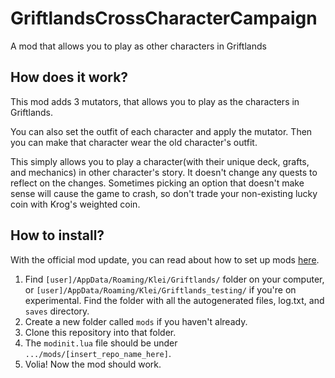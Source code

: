 # GriftlandsCrossCharacterCampaign

 A mod that allows you to play as other characters in Griftlands

## How does it work?

This mod adds 3 mutators, that allows you to play as the characters in Griftlands.

You can also set the outfit of each character and apply the mutator. Then you can make that character wear the old character's outfit.

This simply allows you to play a character(with their unique deck, grafts, and mechanics) in other character's story. It doesn't change any quests to reflect on the changes. Sometimes picking an option that doesn't make sense will cause the game to crash, so don't trade your non-existing lucky coin with Krog's weighted coin.

## How to install?

With the official mod update, you can read about how to set up mods [here](https://forums.kleientertainment.com/forums/topic/116914-early-mod-support/).

1. Find `[user]/AppData/Roaming/Klei/Griftlands/` folder on your computer, or `[user]/AppData/Roaming/Klei/Griftlands_testing/` if you're on experimental. Find the folder with all the autogenerated files, log.txt, and `saves` directory.
2. Create a new folder called `mods` if you haven't already.
3. Clone this repository into that folder.
4. The `modinit.lua` file should be under `.../mods/[insert_repo_name_here]`.
5. Volia! Now the mod should work.